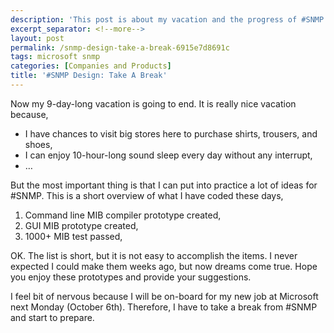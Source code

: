 ```yaml
---
description: 'This post is about my vacation and the progress of #SNMP.'
excerpt_separator: <!--more-->
layout: post
permalink: /snmp-design-take-a-break-6915e7d8691c
tags: microsoft snmp
categories: [Companies and Products]
title: '#SNMP Design: Take A Break'
---
```

Now my 9-day-long vacation is going to end. It is really nice vacation because,

* I have chances to visit big stores here to purchase shirts, trousers, and shoes,
* I can enjoy 10-hour-long sound sleep every day without any interrupt,
* …

But the most important thing is that I can put into practice a lot of ideas for #SNMP. This is a short overview of what I have coded these days,

1. Command line MIB compiler prototype created,
1. GUI MIB prototype created,
1. 1000+ MIB test passed,

OK. The list is short, but it is not easy to accomplish the items. I never expected I could make them weeks ago, but now dreams come true. Hope you enjoy these prototypes and provide your suggestions.

I feel bit of nervous because I will be on-board for my new job at Microsoft next Monday (October 6th). Therefore, I have to take a break from #SNMP and start to prepare.
<!--more-->